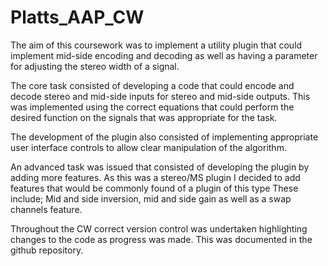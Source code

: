 # Platts_AAP_CW

The aim of this coursework was to implement a utility plugin that could implement mid-side encoding and decoding as well as having a parameter for adjusting the stereo width of a signal.

The core task consisted of developing a code that could encode and decode stereo and mid-side inputs for stereo and mid-side outputs. 
This was implemented using the correct equations that could perform the desired function on the signals that was appropriate for the task.

The development of the plugin also consisted of implementing appropriate user interface controls to allow clear manipulation of the algorithm.

An advanced task was issued that consisted of developing the plugin by adding more features. As this was a stereo/MS plugin I decided to add features that would be commonly found of a plugin of this type
These include; Mid and side inversion, mid and side gain as well as a swap channels feature. 

Throughout the CW correct version control was undertaken highlighting changes to the code as progress was made. This was documented in the github repository.

